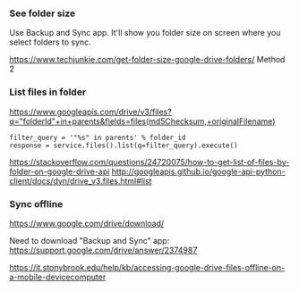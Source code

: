 ### See folder size

Use Backup and Sync app. It'll show you folder size on screen where you select folders to sync.

https://www.techjunkie.com/get-folder-size-google-drive-folders/ Method 2


### List files in folder

https://www.googleapis.com/drive/v3/files?q="folderId"+in+parents&fields=files(md5Checksum,+originalFilename)

```
filter_query = '"%s" in parents' % folder_id
response = service.files().list(q=filter_query).execute()
```

https://stackoverflow.com/questions/24720075/how-to-get-list-of-files-by-folder-on-google-drive-api
http://googleapis.github.io/google-api-python-client/docs/dyn/drive_v3.files.html#list


### Sync offline

https://www.google.com/drive/download/

Need to download "Backup and Sync" app: https://support.google.com/drive/answer/2374987

https://it.stonybrook.edu/help/kb/accessing-google-drive-files-offline-on-a-mobile-devicecomputer
